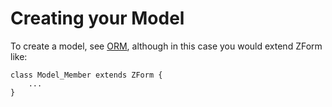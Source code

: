 # Creating your Model

To create a model, see [ORM](../orm/models), although in this case you would extend ZForm like:

	class Model_Member extends ZForm {
		...
	}